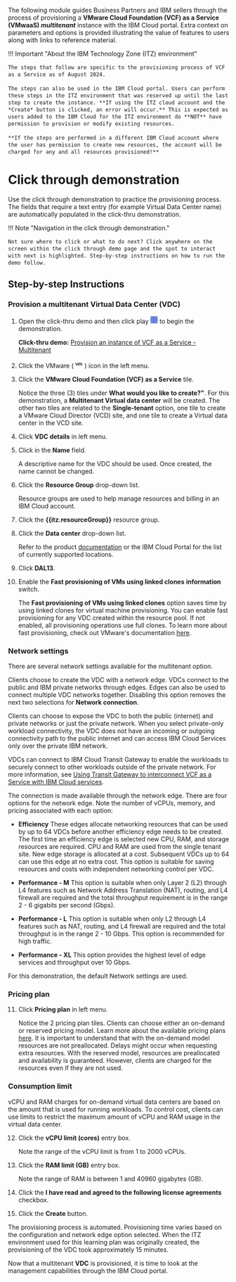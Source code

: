 The following module guides Business Partners and IBM sellers through the process of provisioning a **VMware Cloud Foundation (VCF) as a Service (VMwaaS) *multitenant*** instance with the IBM Cloud portal. Extra context on parameters and options is provided illustrating the value of features to users along with links to reference material.

!!! Important "About the IBM Technology Zone (ITZ) environment"

    The steps that follow are specific to the provisioning process of VCF as a Service as of August 2024. 
    
    The steps can also be used in the IBM Cloud portal. Users can perform these steps in the ITZ environment that was reserved up until the last step to create the instance. **If using the ITZ cloud account and the *Create* button is clicked, an error will occur.** This is expected as users added to the IBM Cloud for the ITZ environment do **NOT** have permission to provision or modify existing resources. 

    **If the steps are performed in a different IBM Cloud account where the user has permission to create new resources, the account will be charged for any and all resources provisioned!**

# Click through demonstration
 Use the click through demonstration to practice the provisioning process. The fields that require a text entry (for example Virtual Data Center name) are automatically populated in the click-thru demonstration. 

!!! Note "Navigation in the click through demonstration."
    
    Not sure where to click or what to do next? Click anywhere on the screen within the click through demo page and the spot to interact with next is highlighted. Step-by-step instructions on how to run the demo follow.

## Step-by-step Instructions
### Provision a multitenant Virtual Data Center (VDC)
1. Open the click-thru demo and then click play ![](_attachments/ClickThruPlayButton.png) to begin the demonstration.

    **Click-thru demo:** <a href={{clickthru.vcsaasmtProvisioning}} target ="_blank">Provision an instance of VCF as a Service - Multitenant</a>
     <!-- **Click-thru demo:** <a href="https://ibm.github.io/SalesEnablement-VMware-L3/includes/VMwaaS-mt-provisioning/index.html" target ="_blank">Provision a multitenant instance of VMwaaS</a> -->

2. Click the VMware (![](_attachments/VMicon.png)) icon in the left menu.
3. Click the **VMware Cloud Foundation (VCF) as a Service** tile.

    Notice the three (3) tiles under **What would you like to create?"**. For this demonstration, a **Multitenant Virtual data center** will be created. The other two tiles are related to the **Single-tenant** option, one tile to create a VMware Cloud Director (VCD) site, and one tile to create a Virtual data center in the VCD site. 


4. Click **VDC details** in left menu.
5. Click in the **Name** field.

    A descriptive name for the VDC should be used. Once created, the name cannot be changed.

6. Click the **Resource Group** drop-down list.

    Resource groups are used to help manage resources and billing in an IBM Cloud account.

7. Click the **{{itz.resourceGroup}}** resource group.
8. Click the **Data center** drop-down list.

    Refer to the product <a href="https://cloud.ibm.com/docs/vmwaresolutions?topic=vmwaresolutions-tenant-plan-deploy#tenant-plan-deploy-locations" target="_blank">documentation</a> or the IBM Cloud Portal for the list of currently supported locations.

9. Click **DAL13**.
10. Enable the **Fast provisioning of VMs using linked clones** **information** switch.

    The **Fast provisioning of VMs using linked clones** option saves time by using linked clones for virtual machine provisioning. You can enable fast provisioning for any VDC created within the resource pool. If not enabled, all provisioning operations use full clones. To learn more about fast provisioning, check out VMware's documentation <a href="https://docs.vmware.com/en/VMware-Cloud-Director/10.4/VMware-Cloud-Director-Tenant-Portal-Guide/GUID-4C232B62-4C95-44FF-AD8F-DA2588A5BACC.html" target="_blank">here</a>. 

### Network settings
There are several network settings available for the multitenant option.

Clients choose to create the VDC with a network edge. VDCs connect to the public and IBM private networks through edges. Edges can also be used to connect multiple VDC networks together. Disabling this option removes the next two selections for **Network connection**.

Clients can choose to expose the VDC to both the public (internet) and private networks or just the private network.
When you select private-only workload connectivity, the VDC does not have an incoming or outgoing connectivity path to the public internet and can access IBM Cloud Services only over the private IBM network. 

VDCs can connect to IBM Cloud Transit Gateway to enable the workloads to securely connect to other workloads outside of the private network. For more information, see <a href="https://cloud.ibm.com/docs/vmware-service?topic=vmware-service-tgw-adding-connections" target="_blank">Using Transit Gateway to interconnect VCF as a Service with IBM Cloud services</a>.

The connection is made available through the network edge. There are four options for the network edge. Note the number of vCPUs, memory, and pricing associated with each option: 

- **Efficiency** These edges allocate networking resources that can be used by up to 64 VDCs before another efficiency edge needs to be created. The first time an efficiency edge is selected new CPU, RAM, and storage resources are required. CPU and RAM are used from the single tenant site. New edge storage is allocated at a cost. Subsequent VDCs up to 64 can use this edge at no extra cost. This option is suitable for saving resources and costs with independent networking control per VDC.

- **Performance - M** This option is suitable when only Layer 2 (L2) through L4 features such as Network Address Translation (NAT), routing, and L4 firewall are required and the total throughput requirement is in the range 2 - 6 gigabits per second (Gbps).

- **Performance - L** This option is suitable when only L2 through L4 features such as NAT, routing, and L4 firewall are required and the total throughput is in the range 2 - 10 Gbps. This option is recommended for high traffic.

- **Performance - XL** This option provides the highest level of edge services and throughput over 10 Gbps.

For this demonstration, the default Network settings are used.

### Pricing plan
11. Click **Pricing plan** in left menu.

    Notice the 2 pricing plan tiles. Clients can choose either an on-demand or reserved pricing model. Learn more about the available pricing plans <a href="https://cloud.ibm.com/vmware/vmware_as_a_service/provision/vdc_mt#about" target="_blank">here</a>. It is important to understand that with the on-demand model resources are not preallocated. Delays might occur when requesting extra resources. With the reserved model, resources are preallocated and availability is guaranteed. However, clients are charged for the resources even if they are not used.

### Consumption limit
vCPU and RAM charges for on-demand virtual data centers are based on the amount that is used for running workloads. To control cost, clients can use limits to restrict the maximum amount of vCPU and RAM usage in the virtual data center.

12. Click the **vCPU limit (cores)** entry box.

    Note the range of the vCPU limit is from 1 to 2000 vCPUs.

13. Click the **RAM limit (GB)** entry box.

    Note the range of RAM is between 1 and 40960 gigabytes (GB).

14. Click the **I have read and agreed to the following license agreements** checkbox.
15. Click the **Create** button.

The provisioning process is automated. Provisioning time varies based on the configuration and network edge option selected. When the ITZ environment used for this learning plan was originally created, the provisioning of the VDC took approximately 15 minutes.

Now that a multitenant **VDC** is provisioned, it is time to look at the management capabilities through the IBM Cloud portal.
